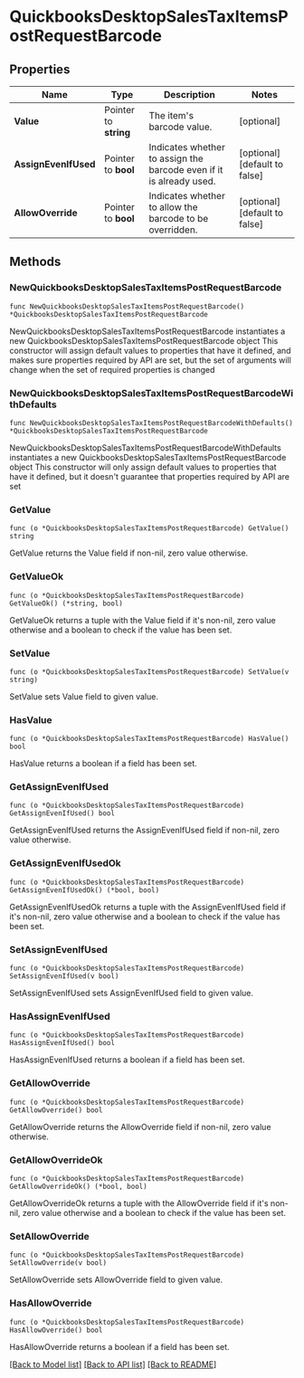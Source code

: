 # QuickbooksDesktopSalesTaxItemsPostRequestBarcode

## Properties

Name | Type | Description | Notes
------------ | ------------- | ------------- | -------------
**Value** | Pointer to **string** | The item&#39;s barcode value. | [optional] 
**AssignEvenIfUsed** | Pointer to **bool** | Indicates whether to assign the barcode even if it is already used. | [optional] [default to false]
**AllowOverride** | Pointer to **bool** | Indicates whether to allow the barcode to be overridden. | [optional] [default to false]

## Methods

### NewQuickbooksDesktopSalesTaxItemsPostRequestBarcode

`func NewQuickbooksDesktopSalesTaxItemsPostRequestBarcode() *QuickbooksDesktopSalesTaxItemsPostRequestBarcode`

NewQuickbooksDesktopSalesTaxItemsPostRequestBarcode instantiates a new QuickbooksDesktopSalesTaxItemsPostRequestBarcode object
This constructor will assign default values to properties that have it defined,
and makes sure properties required by API are set, but the set of arguments
will change when the set of required properties is changed

### NewQuickbooksDesktopSalesTaxItemsPostRequestBarcodeWithDefaults

`func NewQuickbooksDesktopSalesTaxItemsPostRequestBarcodeWithDefaults() *QuickbooksDesktopSalesTaxItemsPostRequestBarcode`

NewQuickbooksDesktopSalesTaxItemsPostRequestBarcodeWithDefaults instantiates a new QuickbooksDesktopSalesTaxItemsPostRequestBarcode object
This constructor will only assign default values to properties that have it defined,
but it doesn't guarantee that properties required by API are set

### GetValue

`func (o *QuickbooksDesktopSalesTaxItemsPostRequestBarcode) GetValue() string`

GetValue returns the Value field if non-nil, zero value otherwise.

### GetValueOk

`func (o *QuickbooksDesktopSalesTaxItemsPostRequestBarcode) GetValueOk() (*string, bool)`

GetValueOk returns a tuple with the Value field if it's non-nil, zero value otherwise
and a boolean to check if the value has been set.

### SetValue

`func (o *QuickbooksDesktopSalesTaxItemsPostRequestBarcode) SetValue(v string)`

SetValue sets Value field to given value.

### HasValue

`func (o *QuickbooksDesktopSalesTaxItemsPostRequestBarcode) HasValue() bool`

HasValue returns a boolean if a field has been set.

### GetAssignEvenIfUsed

`func (o *QuickbooksDesktopSalesTaxItemsPostRequestBarcode) GetAssignEvenIfUsed() bool`

GetAssignEvenIfUsed returns the AssignEvenIfUsed field if non-nil, zero value otherwise.

### GetAssignEvenIfUsedOk

`func (o *QuickbooksDesktopSalesTaxItemsPostRequestBarcode) GetAssignEvenIfUsedOk() (*bool, bool)`

GetAssignEvenIfUsedOk returns a tuple with the AssignEvenIfUsed field if it's non-nil, zero value otherwise
and a boolean to check if the value has been set.

### SetAssignEvenIfUsed

`func (o *QuickbooksDesktopSalesTaxItemsPostRequestBarcode) SetAssignEvenIfUsed(v bool)`

SetAssignEvenIfUsed sets AssignEvenIfUsed field to given value.

### HasAssignEvenIfUsed

`func (o *QuickbooksDesktopSalesTaxItemsPostRequestBarcode) HasAssignEvenIfUsed() bool`

HasAssignEvenIfUsed returns a boolean if a field has been set.

### GetAllowOverride

`func (o *QuickbooksDesktopSalesTaxItemsPostRequestBarcode) GetAllowOverride() bool`

GetAllowOverride returns the AllowOverride field if non-nil, zero value otherwise.

### GetAllowOverrideOk

`func (o *QuickbooksDesktopSalesTaxItemsPostRequestBarcode) GetAllowOverrideOk() (*bool, bool)`

GetAllowOverrideOk returns a tuple with the AllowOverride field if it's non-nil, zero value otherwise
and a boolean to check if the value has been set.

### SetAllowOverride

`func (o *QuickbooksDesktopSalesTaxItemsPostRequestBarcode) SetAllowOverride(v bool)`

SetAllowOverride sets AllowOverride field to given value.

### HasAllowOverride

`func (o *QuickbooksDesktopSalesTaxItemsPostRequestBarcode) HasAllowOverride() bool`

HasAllowOverride returns a boolean if a field has been set.


[[Back to Model list]](../README.md#documentation-for-models) [[Back to API list]](../README.md#documentation-for-api-endpoints) [[Back to README]](../README.md)


